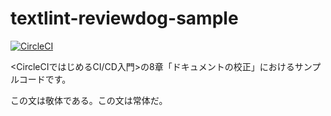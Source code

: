 # textlint-reviewdog-sample

[![CircleCI](https://circleci.com/gh/circleci-book/textlint-reviewdog-sample.svg?style=svg)](https://circleci.com/gh/circleci-book/textlint-reviewdog-sample)

<CircleCIではじめるCI/CD入門>の8章「ドキュメントの校正」におけるサンプルコードです。

この文は敬体である。この文は常体だ。
